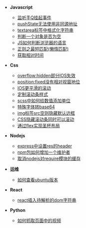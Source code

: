 * **Javascript**
  - [监听手Q挂起事件](docs/javascript/qq-visibilitychange.md)
  - [pushState无法使用非同源地址](docs/javascript/pushState-crossorigin.md)
  - [textarea标签中格式化字符串](docs/javascript/textarea-json-format.md)
  - [判断一个对象是否为空](docs/javascript/check-object-is-empty.md)
  - [JS如何判断浏览器的语言](docs/javascript/check-browser-language.md)
  - [正则之最短匹配(懒惰匹配)](docs/javascript/reg-lazy-match.md)
  - [获取相对时间](docs/javascript/fetch-relative-time.md)

* **Css**
  - [overflow:hidden部分IOS失效](docs/css/overflow-hidden-invalid.md)
  - [position:fixed没有相对视窗地位](docs/css/postion-fixed-invalid.md)
  - [IOS更平滑的滚动](docs/css/ios-scroll.md)
  - [定制滚动条样式](docs/css/customer-scrollbar-style.md)
  - [scss中如何给数值添加单位](docs/css/scss-add-number-unit.md)
  - [特殊字体转base64](docs/css/special-font-2base64.md)
  - [img标签src空则隐藏默认边框](docs/css/imgsrc-empty-hide-border.md)
  - [CSS隐藏滚动条同时可以滚动](docs/css/hide-scrollbar-and-scroll.md)
  - [通过flex实现圣杯布局](docs/css/flex-cup-display.md)

* **Nodejs**
  - [express中设置res的header](docs/nodejs/express-set-header.md)
  - [npm包如何增加一个维护者](docs/nodejs/npm-add-user.md)
  - [取消nodejs对require模块的缓存](docs/nodejs/cancel-nodejs-require-cache.md)

* **运维**
  - [如何查看ubuntu版本](docs/deploy/ubuntu-version.md)

* **React**
  - [react插入待解析的dom字符串](docs/react/react-dom-resolve.md)

* **Python**
  - [如何抓取页面中的视频](docs/python/grab-video.md)
